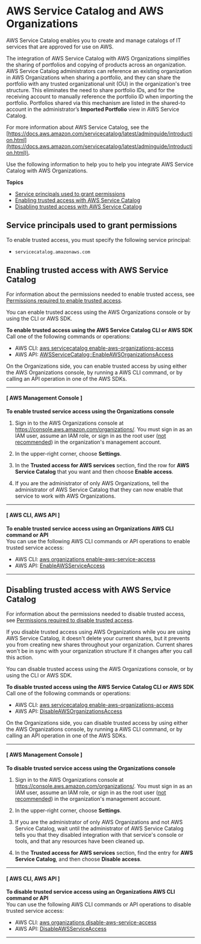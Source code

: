 # AWS Service Catalog and AWS Organizations<a name="services-that-can-integrate-servicecatalog"></a>

AWS Service Catalog enables you to create and manage catalogs of IT services that are approved for use on AWS\.

The integration of AWS Service Catalog with AWS Organizations simplifies the sharing of portfolios and copying of products across an organization\. AWS Service Catalog administrators can reference an existing organization in AWS Organizations when sharing a portfolio, and they can share the portfolio with any trusted organizational unit \(OU\) in the organization's tree structure\. This eliminates the need to share portfolio IDs, and for the receiving account to manually reference the portfolio ID when importing the portfolio\. Portfolios shared via this mechanism are listed in the shared\-to account in the administrator’s **Imported Portfolio** view in AWS Service Catalog\.

For more information about AWS Service Catalog, see the [https://docs.aws.amazon.com/servicecatalog/latest/adminguide/introduction.html](https://docs.aws.amazon.com/servicecatalog/latest/adminguide/introduction.html)\.

Use the following information to help you to help you integrate AWS Service Catalog with AWS Organizations\.

**Topics**
+ [Service principals used to grant permissions](#integrate-enable-svcprin-servicecatalog)
+ [Enabling trusted access with AWS Service Catalog](#integrate-enable-ta-servicecatalog)
+ [Disabling trusted access with AWS Service Catalog](#integrate-disable-ta-servicecatalog)

## Service principals used to grant permissions<a name="integrate-enable-svcprin-servicecatalog"></a>

To enable trusted access, you must specify the following service principal:
+ `servicecatalog.amazonaws.com`

## Enabling trusted access with AWS Service Catalog<a name="integrate-enable-ta-servicecatalog"></a>

For information about the permissions needed to enable trusted access, see [Permissions required to enable trusted access](orgs_integrate_services.md#orgs_trusted_access_perms)\.

You can enable trusted access using the AWS Organizations console or by using the CLI or AWS SDK\.

**To enable trusted access using the AWS Service Catalog CLI or AWS SDK**  
Call one of the following commands or operations:
+ AWS CLI: [aws servicecatalog enable\-aws\-organizations\-access](https://docs.aws.amazon.com/cli/latest/reference/servicecatalog/enable-aws-organizations-access.html)
+ AWS API: [AWSServiceCatalog::EnableAWSOrganizationsAccess](https://docs.aws.amazon.com/servicecatalog/latest/dg/API_EnableAWSOrganizationsAccess.html)

On the Organizations side, you can enable trusted access by using either the AWS Organizations console, by running a AWS CLI command, or by calling an API operation in one of the AWS SDKs\.

------
#### [ AWS Management Console ]

**To enable trusted service access using the Organizations console**

1. Sign in to the AWS Organizations console at [https://console\.aws\.amazon\.com/organizations/](https://console.aws.amazon.com/organizations/)\. You must sign in as an IAM user, assume an IAM role, or sign in as the root user \([not recommended](https://docs.aws.amazon.com/IAM/latest/UserGuide/best-practices.html#lock-away-credentials)\) in the organization's management account\. 

1. In the upper\-right corner, choose **Settings**\.

1. In the **Trusted access for AWS services** section, find the row for **AWS Service Catalog** that you want and then choose **Enable access**\.

1. If you are the administrator of only AWS Organizations, tell the administrator of AWS Service Catalog that they can now enable that service to work with AWS Organizations\.

------
#### [ AWS CLI, AWS API ]

**To enable trusted service access using an Organizations AWS CLI command or API**  
You can use the following AWS CLI commands or API operations to enable trusted service access:
+ AWS CLI: [aws organizations enable\-aws\-service\-access](https://docs.aws.amazon.com/cli/latest/reference/organizations/enable-aws-service-access.html)
+ AWS API: [EnableAWSServiceAccess](https://docs.aws.amazon.com/organizations/latest/APIReference/API_EnableAWSServiceAccess.html)

------

## Disabling trusted access with AWS Service Catalog<a name="integrate-disable-ta-servicecatalog"></a>

For information about the permissions needed to disable trusted access, see [Permissions required to disable trusted access](orgs_integrate_services.md#orgs_trusted_access_disable_perms)\.

If you disable trusted access using AWS Organizations while you are using AWS Service Catalog, it doesn't delete your current shares, but it prevents you from creating new shares throughout your organization\. Current shares won't be in sync with your organization structure if it changes after you call this action\.

You can disable trusted access using the AWS Organizations console, or by using the CLI or AWS SDK\.

**To disable trusted access using the AWS Service Catalog CLI or AWS SDK**  
Call one of the following commands or operations:
+ AWS CLI: [aws servicecatalog enable\-aws\-organizations\-access](https://docs.aws.amazon.com/cli/latest/reference/servicecatalog/enable-aws-organizations-access.html)
+ AWS API: [DisableAWSOrganizationsAccess](https://docs.aws.amazon.com/servicecatalog/latest/dg/API_DisableAWSOrganizationsAccess.html)

On the Organizations side, you can disable trusted access by using either the AWS Organizations console, by running a AWS CLI command, or by calling an API operation in one of the AWS SDKs\.

------
#### [ AWS Management Console ]

**To disable trusted service access using the Organizations console**

1. Sign in to the AWS Organizations console at [https://console\.aws\.amazon\.com/organizations/](https://console.aws.amazon.com/organizations/)\. You must sign in as an IAM user, assume an IAM role, or sign in as the root user \([not recommended](https://docs.aws.amazon.com/IAM/latest/UserGuide/best-practices.html#lock-away-credentials)\) in the organization's management account\. 

1. In the upper\-right corner, choose **Settings**\.

1. If you are the administrator of only AWS Organizations and not AWS Service Catalog, wait until the administrator of AWS Service Catalog tells you that they disabled integration with that service's console or tools, and that any resources have been cleaned up\.

1. In the **Trusted access for AWS services** section, find the entry for **AWS Service Catalog**, and then choose **Disable access**\.

------
#### [ AWS CLI, AWS API ]

**To disable trusted service access using an Organizations AWS CLI command or API**  
You can use the following AWS CLI commands or API operations to disable trusted service access:
+ AWS CLI: [aws organizations disable\-aws\-service\-access](https://docs.aws.amazon.com/cli/latest/reference/organizations/disable-aws-service-access.html)
+ AWS API: [DisableAWSServiceAccess](https://docs.aws.amazon.com/organizations/latest/APIReference/API_DisableAWSServiceAccess.html)

------
